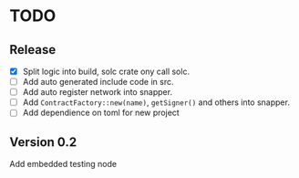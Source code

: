 # TODO

## Release

- [x] Split logic into build, solc crate ony call solc.
- [ ] Add auto generated include code in src.
- [ ] Add auto register network into snapper.
- [ ] Add `ContractFactory::new(name)`, `getSigner()` and others into snapper.
- [ ] Add dependience on toml for new project

## Version 0.2

Add embedded testing node
